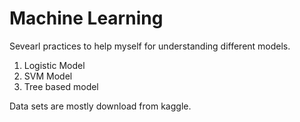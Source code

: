# Machine Learning
Sevearl practices to help myself for understanding different models.

1) Logistic Model
2) SVM Model
3) Tree based model

Data sets are mostly download from kaggle.
